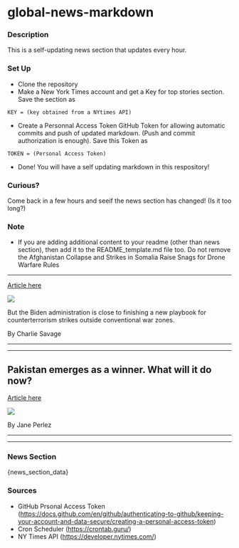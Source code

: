 # global-news-markdown

### Description 
This is a self-updating news section that updates every hour.

### Set Up 
* Clone the repository
* Make a New York Times account and get a Key for top stories section. Save the section as 
 ```
 KEY = (key obtained from a NYtimes API)
 ```
*  Create a Personnal Access Token GitHub Token for allowing automatic commits and push of updated markdown. (Push and commit authorization is enough). Save this Token as 
```
TOKEN = (Personal Access Token)
```
* Done! You will have a self updating markdown in this respository!

### Curious?
Come back in a few hours and seeif the news section has changed! (Is it too long?)

### Note
* If you are adding additional content to your readme (other than news section), then add it to the README_template.md file too. Do not remove the Afghanistan Collapse and Strikes in Somalia Raise Snags for Drone Warfare Rules
-------------------------------------------------------------------------------

[Article here](https://www.nytimes.com/2021/08/28/us/politics/biden-drones.html)

[![](https://static01.nyt.com/images/2021/08/28/us/politics/28dc-drone-1/merlin_179638107_1947905e-9ce6-4d6f-aaa9-6e8aa0918593-superJumbo.jpg)](https://www.nytimes.com/2021/08/28/us/politics/biden-drones.html)

But the Biden administration is close to finishing a new playbook for counterterrorism strikes outside conventional war zones.

By Charlie Savage

* * *

* * *

Pakistan emerges as a winner. What will it do now?
--------------------------------------------------

[Article here](https://www.nytimes.com/2021/08/27/world/pakistan-emerges-as-a-winner-what-will-it-do-now.html)

[![](https://static01.nyt.com/images/2021/08/26/world/26afghanistan-briefing-Pakistansbadrep/merlin_193558944_b1c5311b-461c-47c1-ad41-e4e422e8f561-superJumbo.jpg)](https://www.nytimes.com/2021/08/27/world/pakistan-emerges-as-a-winner-what-will-it-do-now.html)

By Jane Perlez

* * *

* * *

### News Section 
{news_section_data}


### Sources 
* GitHub Prsonal Access Token (https://docs.github.com/en/github/authenticating-to-github/keeping-your-account-and-data-secure/creating-a-personal-access-token)
* Cron Scheduler (https://crontab.guru/)
* NY Times API (https://developer.nytimes.com/)
